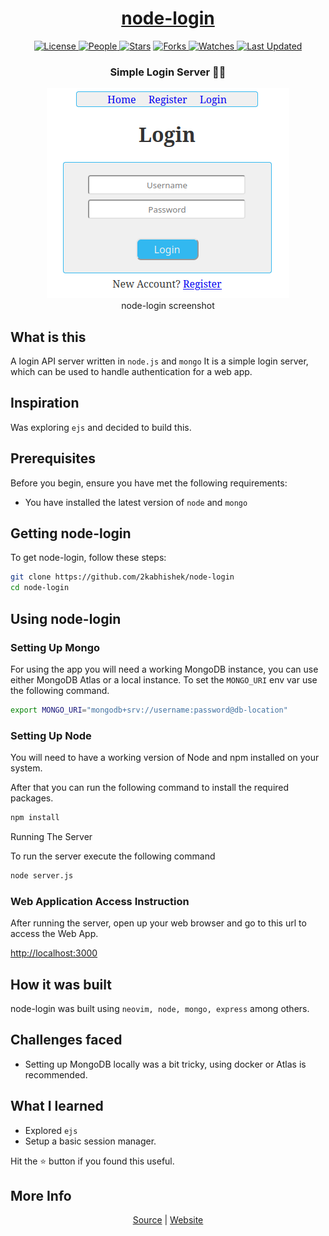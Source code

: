 <div align = "center">

<h1><a href="https://2kabhishek.github.io/node-login">node-login</a></h1>

<a href="https://github.com/2KAbhishek/node-login/blob/main/LICENSE">
<img alt="License" src="https://img.shields.io/github/license/2kabhishek/node-login?style=flat&color=eee&label="> </a>

<a href="https://github.com/2KAbhishek/node-login/graphs/contributors">
<img alt="People" src="https://img.shields.io/github/contributors/2kabhishek/node-login?style=flat&color=ffaaf2&label=People"> </a>

<a href="https://github.com/2KAbhishek/node-login/stargazers">
<img alt="Stars" src="https://img.shields.io/github/stars/2kabhishek/node-login?style=flat&color=98c379&label=Stars"></a>

<a href="https://github.com/2KAbhishek/node-login/network/members">
<img alt="Forks" src="https://img.shields.io/github/forks/2kabhishek/node-login?style=flat&color=66a8e0&label=Forks"> </a>

<a href="https://github.com/2KAbhishek/node-login/watchers">
<img alt="Watches" src="https://img.shields.io/github/watchers/2kabhishek/node-login?style=flat&color=f5d08b&label=Watches"> </a>

<a href="https://github.com/2KAbhishek/node-login/pulse">
<img alt="Last Updated" src="https://img.shields.io/github/last-commit/2kabhishek/node-login?style=flat&color=e06c75&label="> </a>

<h3>Simple Login Server 🔑🚪</h3>

<figure>
  <img src= "images/screenshot.png" alt="node-login Demo">
  <br/>
  <figcaption>node-login screenshot</figcaption>
</figure>

</div>

## What is this

A login API server written in `node.js` and `mongo` It is a simple login server, which can be used to handle authentication for a web app.

## Inspiration

Was exploring `ejs` and decided to build this.

## Prerequisites

Before you begin, ensure you have met the following requirements:

-   You have installed the latest version of `node` and `mongo`

## Getting node-login

To get node-login, follow these steps:

```bash
git clone https://github.com/2kabhishek/node-login
cd node-login
```

## Using node-login

### Setting Up Mongo

For using the app you will need a working MongoDB instance, you can use either MongoDB Atlas or a local instance.
To set the `MONGO_URI` env var use the following command.

```sh
export MONGO_URI="mongodb+srv://username:password@db-location"
```

### Setting Up Node

You will need to have a working version of Node and npm installed on your system.

After that you can run the following command to install the required packages.

```sh
npm install
```

Running The Server

To run the server execute the following command

```sh
node server.js
```

### Web Application Access Instruction

After running the server, open up your web browser and go to this url to access the Web App.

[http://localhost:3000](http://localhost:3000)

## How it was built

node-login was built using `neovim, node, mongo, express` among others.

## Challenges faced

-   Setting up MongoDB locally was a bit tricky, using docker or Atlas is recommended.

## What I learned

-   Explored `ejs`
-   Setup a basic session manager.

Hit the ⭐ button if you found this useful.

## More Info

<div align="center">

<a href="https://github.com/2KAbhishek/node-login">Source</a> | <a href="https://2kabhishek.github.io/node-login">Website</a>

</div>

